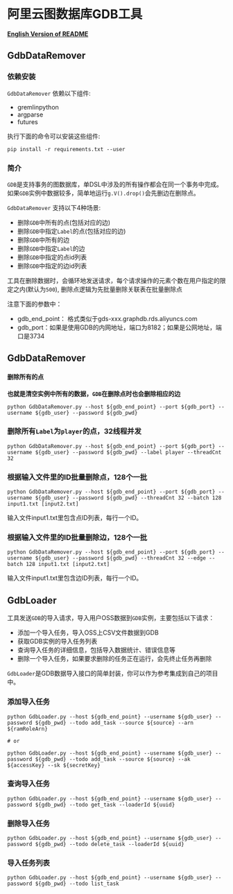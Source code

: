 # 阿里云图数据库GDB工具

[**English Version of README**](README.md)

## GdbDataRemover

### 依赖安装

`GdbDataRemover` 依赖以下组件:
- gremlinpython
- argparse
- futures

执行下面的命令可以安装这些组件:
```shell
pip install -r requirements.txt --user
```

### 简介

`GDB`是支持事务的图数据库，单DSL中涉及的所有操作都会在同一个事务中完成。如果`GDB`实例中数据较多，简单地运行`g.V().drop()`会先删边在删除点。

`GdbDataRemover` 支持以下4种场景:

- 删除`GDB`中所有的点(包括对应的边)
- 删除`GDB`中指定`Label`的点(包括对应的边)
- 删除`GDB`中所有的边
- 删除`GDB`中指定`Label`的边
- 删除`GDB`中指定的点id列表
- 删除`GDB`中指定的边id列表 


工具在删除数据时，会循环地发送请求，每个请求操作的元素个数在用户指定的限定之内(默认为`500`), 删除点逻辑为先批量删除关联表在批量删除点

注意下面的参数中：

- gdb_end_point： 格式类似于gds-xxx.graphdb.rds.aliyuncs.com
- gdb_port：如果是使用GDB的内网地址，端口为8182；如果是公网地址，端口是3734

## GdbDataRemover

#### 删除所有的点

**也就是清空实例中所有的数据，`GDB`在删除点时也会删除相应的边**

```shell
python GdbDataRemover.py --host ${gdb_end_point} --port ${gdb_port} --username ${gdb_user} --password ${gdb_pwd}
```


### 删除所有`Label`为`player`的点，32线程并发

```shell
python GdbDataRemover.py --host ${gdb_end_point} --port ${gdb_port} --username ${gdb_user} --password ${gdb_pwd} --label player --threadCnt 32
```

### 根据输入文件里的ID批量删除点，128个一批

```shell
python GdbDataRemover.py --host ${gdb_end_point} --port ${gdb_port} --username ${gdb_user} --password ${gdb_pwd} --threadCnt 32 --batch 128 input1.txt [input2.txt]
```

输入文件input1.txt里包含点ID列表，每行一个ID。

### 根据输入文件里的ID批量删除边，128个一批

```shell
python GdbDataRemover.py --host ${gdb_end_point} --port ${gdb_port} --username ${gdb_user} --password ${gdb_pwd} --threadCnt 32 --edge --batch 128 input1.txt [input2.txt]
```

输入文件input1.txt里包含边ID列表，每行一个ID。

## GdbLoader

工具发送`GDB`的导入请求，导入用户OSS数据到`GDB`实例，主要包括以下请求：

- 添加一个导入任务，导入OSS上CSV文件数据到GDB
- 获取GDB实例的导入任务列表
- 查询导入任务的详细信息，包括导入数据统计、错误信息等
- 删除一个导入任务，如果要求删除的任务正在运行，会先终止任务再删除

`GdbLoader`是GDB数据导入接口的简单封装，你可以作为参考集成到自己的项目中。

### 添加导入任务

```shell
python GdbLoader.py --host ${gdb_end_point} --username ${gdb_user} --password ${gdb_pwd} --todo add_task --source ${source} --arn ${ramRoleArn}

# or

python GdbLoader.py --host ${gdb_end_point} --username ${gdb_user} --password ${gdb_pwd} --todo add_task --source ${source} --ak ${accessKey} --sk ${secretKey}
```

### 查询导入任务

```shell
python GdbLoader.py --host ${gdb_end_point} --username ${gdb_user} --password ${gdb_pwd} --todo get_task --loaderId ${uuid}
```

### 删除导入任务

```shell
python GdbLoader.py --host ${gdb_end_point} --username ${gdb_user} --password ${gdb_pwd} --todo delete_task --loaderId ${uuid}
```

### 导入任务列表

```shell
python GdbLoader.py --host ${gdb_end_point} --username ${gdb_user} --password ${gdb_pwd} --todo list_task
```

